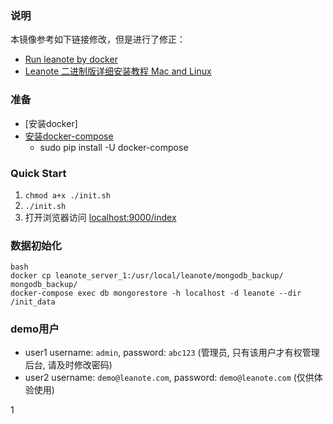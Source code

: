 
### 说明
本镜像参考如下链接修改，但是进行了修正：

- [Run leanote by docker](https://github.com/leanote/leanote/wiki/Run-leanote-by-docker)
- [Leanote 二进制版详细安装教程 Mac and Linux](https://github.com/leanote/leanote/wiki/Leanote-%E4%BA%8C%E8%BF%9B%E5%88%B6%E7%89%88%E8%AF%A6%E7%BB%86%E5%AE%89%E8%A3%85%E6%95%99%E7%A8%8B----Mac-and-Linux)
### 准备
- [安装docker]
- [安装docker-compose](https://docs.docker.com/compose/install/)
    - sudo pip install -U docker-compose

### Quick Start
1. ```chmod a+x ./init.sh```
2. ```./init.sh```
3. 打开浏览器访问 [localhost:9000/index](http://localhost:9000/index)

### 数据初始化
```
bash
docker cp leanote_server_1:/usr/local/leanote/mongodb_backup/ mongodb_backup/
docker-compose exec db mongorestore -h localhost -d leanote --dir /init_data
```
### demo用户
- user1 username: ```admin```, password: ```abc123``` (管理员, 只有该用户才有权管理后台, 请及时修改密码)
- user2 username: ```demo@leanote.com```, password: ```demo@leanote.com``` (仅供体验使用)

1
